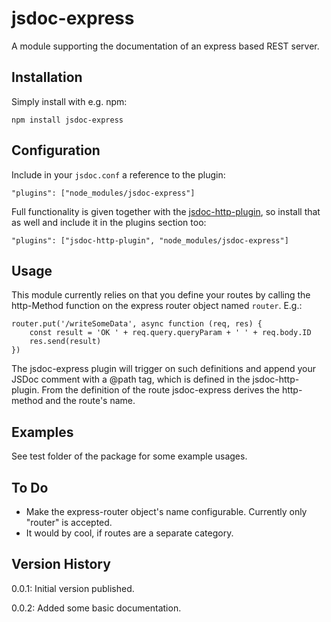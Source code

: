 # jsdoc-express
A module supporting the documentation of an express based REST server.

## Installation

Simply install with e.g. npm: 

`npm install jsdoc-express`

## Configuration

Include in your `jsdoc.conf` a reference to the plugin:

`"plugins": ["node_modules/jsdoc-express"]`

Full functionality is given together with the [jsdoc-http-plugin](https://github.com/vmarchaud/jsdoc-http-plugin#readme), so install that as well and include it in the plugins section too:

`"plugins": ["jsdoc-http-plugin", "node_modules/jsdoc-express"]`

## Usage

This module currently relies on that you define your routes by calling the http-Method function on the express router object named `router`. E.g.:

```
router.put('/writeSomeData', async function (req, res) {
    const result = 'OK ' + req.query.queryParam + ' ' + req.body.ID
    res.send(result)
})
```

The jsdoc-express plugin will trigger on such definitions and append your JSDoc comment with a @path tag, which is defined in the jsdoc-http-plugin. From the definition of the route jsdoc-express derives the http-method and the route's name.

## Examples

See test folder of the package for some example usages.

## To Do
* Make the express-router object's name configurable. Currently only "router" is accepted.
* It would by cool, if routes are a separate category.

## Version History

0.0.1: Initial version published.

0.0.2: Added some basic documentation.


